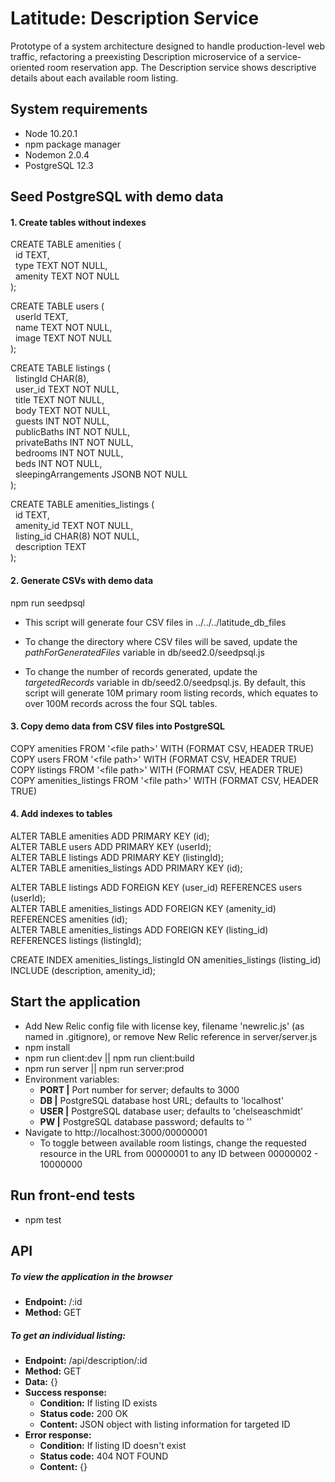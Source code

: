 # Latitude: Description Service
Prototype of a system architecture designed to handle production-level web traffic, refactoring a preexisting Description microservice of a service-oriented room reservation app. The Description service shows descriptive details about each available room listing.

## System requirements
  - Node 10.20.1
  - npm package manager
  - Nodemon 2.0.4
  - PostgreSQL 12.3

## Seed PostgreSQL with demo data

#### 1. Create tables without indexes
CREATE TABLE amenities (<br/>
&nbsp;&nbsp;id TEXT,<br/>
&nbsp;&nbsp;type TEXT NOT NULL,<br/>
&nbsp;&nbsp;amenity TEXT NOT NULL<br/>
);

CREATE TABLE users (<br/>
&nbsp;&nbsp;userId TEXT,<br/>
&nbsp;&nbsp;name TEXT NOT NULL,<br/>
&nbsp;&nbsp;image TEXT NOT NULL<br/>
);

CREATE TABLE listings (<br/>
&nbsp;&nbsp;listingId CHAR(8),<br/>
&nbsp;&nbsp;user_id TEXT NOT NULL,<br/>
&nbsp;&nbsp;title TEXT NOT NULL,<br/>
&nbsp;&nbsp;body TEXT NOT NULL,<br/>
&nbsp;&nbsp;guests INT NOT NULL,<br/>
&nbsp;&nbsp;publicBaths INT NOT NULL,<br/>
&nbsp;&nbsp;privateBaths INT NOT NULL,<br/>
&nbsp;&nbsp;bedrooms INT NOT NULL,<br/>
&nbsp;&nbsp;beds INT NOT NULL,<br/>
&nbsp;&nbsp;sleepingArrangements JSONB NOT NULL<br/>
);

CREATE TABLE amenities_listings (<br/>
&nbsp;&nbsp;id TEXT,<br/>
&nbsp;&nbsp;amenity_id TEXT NOT NULL,<br/>
&nbsp;&nbsp;listing_id CHAR(8) NOT NULL,<br/>
&nbsp;&nbsp;description TEXT<br/>
);

#### 2. Generate CSVs with demo data
npm run seedpsql
  - This script will generate four CSV files in ../../../latitude_db_files

  - To change the directory where CSV files will be saved, update the *pathForGeneratedFiles* variable in db/seed2.0/seedpsql.js

  - To change the number of records generated, update the *targetedRecords* variable in db/seed2.0/seedpsql.js. By default, this script will generate 10M primary room listing records, which equates to over 100M records across the four SQL tables.

#### 3. Copy demo data from CSV files into PostgreSQL
COPY amenities FROM '&lt;file path&gt;' WITH (FORMAT CSV, HEADER TRUE)<br/>
COPY users FROM '&lt;file path&gt;' WITH (FORMAT CSV, HEADER TRUE)<br/>
COPY listings FROM '&lt;file path&gt;' WITH (FORMAT CSV, HEADER TRUE)<br/>
COPY amenities_listings FROM '&lt;file path&gt;' WITH (FORMAT CSV, HEADER TRUE)<br/>

#### 4. Add indexes to tables
ALTER TABLE amenities ADD PRIMARY KEY (id);<br/>
ALTER TABLE users ADD PRIMARY KEY (userId);<br/>
ALTER TABLE listings ADD PRIMARY KEY (listingId);<br/>
ALTER TABLE amenities_listings ADD PRIMARY KEY (id);<br/>

ALTER TABLE listings ADD FOREIGN KEY (user_id) REFERENCES users (userId);<br/>
ALTER TABLE amenities_listings ADD FOREIGN KEY (amenity_id) REFERENCES amenities (id);<br/>
ALTER TABLE amenities_listings ADD FOREIGN KEY (listing_id) REFERENCES listings (listingId);

CREATE INDEX amenities_listings_listingId ON amenities_listings (listing_id) INCLUDE (description, amenity_id);

## Start the application
  - Add New Relic config file with license key, filename 'newrelic.js' (as named in .gitignore), or remove New Relic reference in server/server.js
  - npm install
  - npm run client:dev || npm run client:build
  - npm run server || npm run server:prod
  - Environment variables:
    - **PORT |** Port number for server; defaults to 3000
    - **DB |** PostgreSQL database host URL; defaults to 'localhost'
    - **USER |** PostgreSQL database user; defaults to 'chelseaschmidt'
    - **PW |** PostgreSQL database password; defaults to ''
  - Navigate to http://localhost:3000/00000001
    - To toggle between available room listings, change the requested resource in the URL from 00000001 to any ID between 00000002 - 10000000

## Run front-end tests
  - npm test

## API
##### To view the application in the browser
  - **Endpoint:** /:id
  - **Method:** GET

##### To get an individual listing:
  - **Endpoint:** /api/description/:id
  - **Method:** GET
  - **Data:** {}
  - **Success response:**
    - **Condition:** If listing ID exists
    - **Status code:** 200 OK
    - **Content:** JSON object with listing information for targeted ID
  - **Error response:**
    - **Condition:** If listing ID doesn't exist
    - **Status code:** 404 NOT FOUND
    - **Content:** {}
